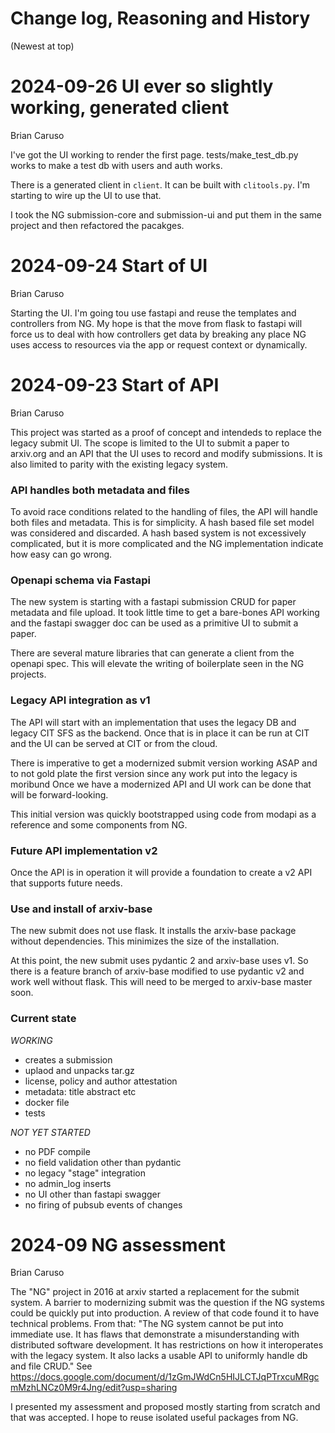 # Change log, Reasoning and History
(Newest at top)

# 2024-09-26 UI ever so slightly working, generated client
Brian Caruso

I've got the UI working to render the first page. tests/make_test_db.py works to
make a test db with users and auth works.

There is a generated client in `client`. It can be built with `clitools.py`. I'm
starting to wire up the UI to use that.

I took the NG submission-core and submission-ui and put them in the same project
and then refactored the pacakges. 

# 2024-09-24 Start of UI
Brian Caruso

Starting the UI. I'm going tou use fastapi and reuse the templates and controllers from NG. 
My hope is that the move from flask to fastapi will force us to deal with how controllers get 
data by breaking any place NG uses access to resources via the app or request context or dynamically.

# 2024-09-23 Start of API
Brian Caruso

This project was started as a proof of concept and intendeds to replace the
legacy submit UI. The scope is limited to the UI to submit a paper to arxiv.org
and an API that the UI uses to record and modify submissions. It is also limited
to parity with the existing legacy system.

### API handles both metadata and files

To avoid race conditions related to the handling of files, the API will handle
both files and metadata. This is for simplicity. A hash based file set model was
considered and discarded. A hash based system is not excessively complicated,
but it is more complicated and the NG implementation indicate how easy can go wrong.

### Openapi schema via Fastapi

The new system is starting with a fastapi submission CRUD for paper metadata and
file upload. It took little time to get a bare-bones API working and the fastapi
swagger doc can be used as a primitive UI to submit a paper.

There are several mature libraries that can generate a client from the openapi
spec. This will elevate the writing of boilerplate seen in the NG projects.

### Legacy API integration as v1

The API will start with an implementation that uses the legacy DB and legacy CIT
SFS as the backend.  Once that is in place it can be run at CIT and the UI can
be served at CIT or from the cloud.

There is imperative to get a modernized submit version working ASAP and to not
gold plate the first version since any work put into the legacy is moribund Once
we have a modernized API and UI work can be done that will be forward-looking.

This initial version was quickly bootstrapped using code from modapi as a reference 
and some components from NG.
### Future API implementation v2

Once the API is in operation it will provide a foundation to create a v2 API
that supports future needs.

### Use and install of arxiv-base

The new submit does not use flask. It installs the arxiv-base package without
dependencies. This minimizes the size of the installation.

At this point, the new submit uses pydantic 2 and arxiv-base uses v1. So there
is a feature branch of arxiv-base modified to use pydantic v2 and work well
without flask. This will need to be merged to arxiv-base master soon.

### Current state
*WORKING*
- creates a submission
- uplaod and unpacks tar.gz
- license, policy and author attestation
- metadata: title abstract etc
- docker file
- tests

*NOT YET STARTED*
- no PDF compile
- no field validation other than pydantic
- no legacy "stage" integration
- no admin_log inserts
- no UI other than fastapi swagger
- no firing of pubsub events of changes

# 2024-09  NG assessment
Brian Caruso

The "NG" project in 2016 at arxiv started a replacement for the submit system. A
barrier to modernizing submit was the question if the NG systems could be
quickly put into production. A review of that code found it to have technical
problems. From that: "The NG system cannot be put into immediate use.  It has
flaws that demonstrate a misunderstanding with distributed software
development. It has restrictions on how it interoperates with the legacy
system. It also lacks a usable API to uniformly handle db and file CRUD."  See
https://docs.google.com/document/d/1zGmJWdCn5HIJLCTJqPTrxcuMRgcmMzhLNCz0M9r4Jng/edit?usp=sharing

I presented my assessment and proposed mostly starting from scratch and that was
accepted.  I hope to reuse isolated useful packages from NG.
